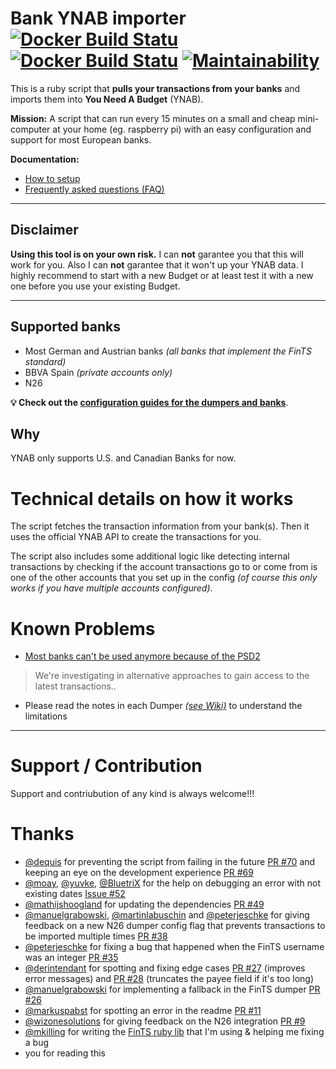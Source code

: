 # Bank YNAB importer [![Docker Build Statu](https://img.shields.io/docker/pulls/schurig/ynab-bank-importer.svg)](https://hub.docker.com/r/schurig/ynab-bank-importer/) [![Docker Build Statu](https://img.shields.io/docker/build/schurig/ynab-bank-importer.svg)](https://hub.docker.com/r/schurig/ynab-bank-importer/builds/) [![Maintainability](https://api.codeclimate.com/v1/badges/4367cde9c1b522b4bcbe/maintainability)](https://codeclimate.com/github/schurig/ynab-bank-importer/maintainability)

This is a ruby script that **pulls your transactions from your banks** and imports them into **You Need A Budget** (YNAB).

**Mission:** A script that can run every 15 minutes on a small and cheap mini-computer at your home (eg. raspberry pi) with an easy configuration and support for most European banks.

**Documentation:**

* [How to setup](https://github.com/schurig/ynab-bank-importer/wiki#ways-to-set-up-the-script)
* [Frequently asked questions (FAQ)](https://github.com/schurig/ynab-bank-importer/wiki/faq)

---

## Disclaimer

**Using this tool is on your own risk.** I can **not** garantee you that this will work for you. Also I can **not** garantee that it won't up your YNAB data. I highly recommend to start with a new Budget or at least test it with a new one before you use your existing Budget.

---

## Supported banks

* Most German and Austrian banks _(all banks that implement the FinTS standard)_
* BBVA Spain _(private accounts only)_
* N26

**💡 Check out the [configuration guides for the dumpers and banks](https://github.com/schurig/ynab-bank-importer/wiki#supported-dumpers)**.

## Why

YNAB only supports U.S. and Canadian Banks for now.

# Technical details on how it works

The script fetches the transaction information from your bank(s). Then it uses the official YNAB API to create the transactions for you.

The script also includes some additional logic like detecting internal transactions by checking if the account transactions go to or come from is one of the other accounts that you set up in the config _(of course this only works if you have multiple accounts configured)_.

# Known Problems

* [Most banks can't be used anymore because of the PSD2](https://github.com/schurig/ynab-bank-importer/issues/74)
> We're investigating in alternative approaches to gain access to the latest transactions..
* Please read the notes in each Dumper _[(see Wiki)](https://github.com/schurig/ynab-bank-importer/wiki#supported-dumpers)_ to understand the limitations

____________________

# Support / Contribution

Support and contriubution of any kind is always welcome!!!

# Thanks

* [@dequis](https://github.com/dequis) for preventing the script from failing in the future [PR #70](https://github.com/schurig/ynab-bank-importer/pull/70) and keeping an eye on the development experience [PR #69](https://github.com/schurig/ynab-bank-importer/pull/69)
* [@moay](https://github.com/moay), [@yuvke](https://github.com/yuvke), [@BluetriX](https://github.com/BluetriX) for the help on debugging an error with not existing dates [Issue #52](https://github.com/schurig/ynab-bank-importer/issues/52)
* [@mathijshoogland](https://github.com/mathijshoogland) for updating the dependencies [PR #49](https://github.com/schurig/ynab-bank-importer/pull/49)
* [@manuelgrabowski](https://github.com/manuelgrabowski), [@martinlabuschin](https://github.com/martinlabuschin) and [@peterjeschke](https://github.com/peterjeschke) for giving feedback on a new N26 dumper config flag that prevents transactions to be imported multiple times [PR #38](https://github.com/schurig/ynab-bank-importer/pull/38)
* [@peterjeschke](https://github.com/peterjeschke) for fixing a bug that happened when the FinTS username was an integer [PR #35](https://github.com/schurig/ynab-bank-importer/pull/35)
* [@derintendant](https://github.com/derintendant) for spotting and fixing edge cases [PR #27](https://github.com/schurig/ynab-bank-importer/pull/27) (improves error messages) and [PR #28](https://github.com/schurig/ynab-bank-importer/pull/28) (truncates the payee field if it's too long)
* [@manuelgrabowski](https://github.com/manuelgrabowski) for implementing a fallback in the FinTS dumper [PR #26](https://github.com/schurig/ynab-bank-importer/pull/26)
* [@markuspabst](https://github.com/markuspabst) for spotting an error in the readme [PR #11](https://github.com/schurig/ynab-bank-importer/pull/11)
* [@wizonesolutions](https://github.com/wizonesolutions) for giving feedback on the N26 integration [PR #9](https://github.com/schurig/ynab-bank-importer/pull/9)
* [@mkilling](https://github.com/mkilling) for writing the [FinTS ruby lib](https://github.com/playtestcloud/ruby_fints) that I'm using & helping me fixing a bug
* you for reading this
